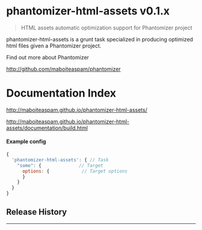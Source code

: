# phantomizer-html-assets v0.1.x

> HTML assets automatic optimization support for Phantomizer project

phantomizer-html-assets is a grunt task specialized
in producing optimized html files given a Phantomizer project.


Find out more about Phantomizer

http://github.com/maboiteaspam/phantomizer

# Documentation Index

http://maboiteaspam.github.io/phantomizer-html-assets/

http://maboiteaspam.github.io/phantomizer-html-assets/documentation/build.html


#### Example config

```javascript
{
  'phantomizer-html-assets': { // Task
    "some": {              // Target
      options: {            // Target options
      }
    }
  }
}

```


## Release History


---

